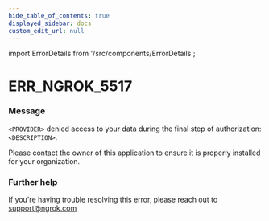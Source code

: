 ```yaml
---
hide_table_of_contents: true
displayed_sidebar: docs
custom_edit_url: null
---
```


import ErrorDetails from '/src/components/ErrorDetails';

# ERR_NGROK_5517

### Message
`<PROVIDER>` denied access to your data during the final step of authorization: `<DESCRIPTION>`.

Please contact the owner of this application to ensure it is properly installed for your organization.

### Further help
If you're having trouble resolving this error, please reach out to [support@ngrok.com](mailto:support@ngrok.com?subject=Help%20with%20ERR_NGROK_5517)

<ErrorDetails error='err_ngrok_5517' />
